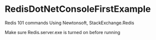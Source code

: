 # RedisDotNetConsoleFirstExample
Redis 101 commands 
Using Newtonsoft, StackExchange.Redis

Make sure Redis.server.exe is turned on before running
